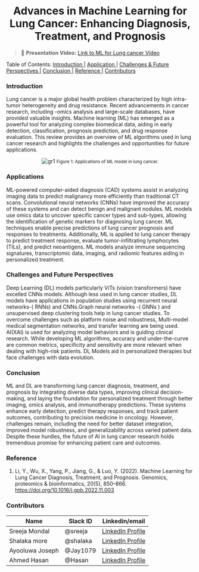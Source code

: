 <h1 align="center"> Advances in Machine Learning for Lung Cancer: Enhancing Diagnosis, Treatment, and Prognosis </h1>

> 🎥 **Presentation Video:** <a href="https://www.google.com" target="_blank">	Link to ML for Lung cancer Video</a>

<a align="center"> Table of Contents: </a>
  <a href="#Introduction"> Introduction </a> | 
  <a href="#Applications"> Application </a> | 
  <a href="#Challenges-and-Future-Perspectives"> Challenges & Future Perspectives </a> | 
  <a href="#Conclusion"> Conclusion </a> | 
  <a href="Reference"> Reference </a> |
  <a href="#Contributors"> Contributors </a> 
</a>

### Introduction
Lung cancer is a major global health problem characterized by high intra-tumor heterogeneity and drug resistance. Recent advancements in cancer research, including -omics analysis and large-scale databases, have provided valuable insights. Machine learning (ML) has emerged as a powerful tool for analyzing complex biomedical data, aiding in early detection, classification, prognosis prediction, and drug response evaluation. This review provides an overview of ML algorithms used in lung cancer research and highlights the challenges and opportunities for future applications.

<figure style="margin-bottom: 20px; text-align: center;">
  <img src="https://github.com/user-attachments/assets/e07bef49-beac-4900-a303-efa96933fd46" alt="gr1">
  <small>Figure 1: Applications of ML model in lung cancer.</small>
</figure>

### Applications 
ML-powered computer-aided diagnosis (CAD) systems assist in analyzing imaging data to predict malignancy more efficiently than traditional CT scans. Convolutional neural networks (CNNs) have improved the accuracy of these systems and can detect benign and malignant nodules. ML models use omics data to uncover specific cancer types and sub-types, allowing the identification of genetic markers for diagnosing lung cancer. ML techniques enable precise predictions of lung cancer prognosis and responses to treatments. Additionally,  ML is applied to lung cancer therapy to predict treatment response, evaluate tumor-infiltrating lymphocytes (TILs), and predict neoantigens. ML models analyze immune sequencing signatures, transcriptomic data, imaging, and radiomic features aiding in personalized treatment.

### Challenges and Future Perspectives 
Deep Learning (DL) models particularly ViTs (vision transformers)  have excelled CNNs models. Although less used in lung cancer studies, DL models have applications in population studies using recurrent neural networks-( RNNs) and CNNs.Graph neural networks -( GNNs ) and unsupervised deep clustering tools help in lung cancer studies. To overcome challenges such as platform noise and robustness, Multi-model medical segmentation networks, and transfer learning are being used. AI(XAI) is used for analyzing model behaviors and is guiding clinical research. While developing ML algorithms, accuracy and under-the-curve are common metrics, specificity and sensitivity are more relevant when dealing with high-risk patients. DL Models aid in personalized therapies but face challenges with data evolution.

### Conclusion
ML and DL are transforming lung cancer diagnosis, treatment, and prognosis by integrating diverse data types, improving clinical decision-making, and laying the foundation for personalized treatment through better imaging, omics analysis, and immunotherapy predictions. These systems enhance early detection, predict therapy responses, and track patient outcomes, contributing to precision medicine in oncology. However, challenges remain, including the need for better dataset integration, improved model robustness, and generalizability across varied patient data. Despite these hurdles, the future of AI in lung cancer research holds tremendous promise for enhancing patient care and outcomes.

### Reference 
1. Li, Y., Wu, X., Yang, P., Jiang, G., & Luo, Y. (2022). Machine Learning for Lung Cancer Diagnosis, Treatment, and Prognosis. Genomics, proteomics & bioinformatics, 20(5), 850–866. https://doi.org/10.1016/j.gpb.2022.11.003

### Contributors

|Name| Slack ID|Linkedin/email |
| ----------- |----------- |----------- |
| Sreeja Mondal| @sreeja | <a href="https://linkedin.com/in/sreejamondal263/" target="_blank">	LinkedIn Profile</a> |
| Shalaka more | @shalaka | <a href="https://www.linkedin.com/in/shalaka-more-03277913b/" target="_blank">	LinkedIn Profile</a>  |
| Ayooluwa Joseph| @Jay1079 | <a href="https://www.markdownguide.org" target="_blank">	LinkedIn Profile</a> |
| Ahmed Hasan | @Hasan | <a href="https://www.markdownguide.org" target="_blank">	LinkedIn Profile</a> |
